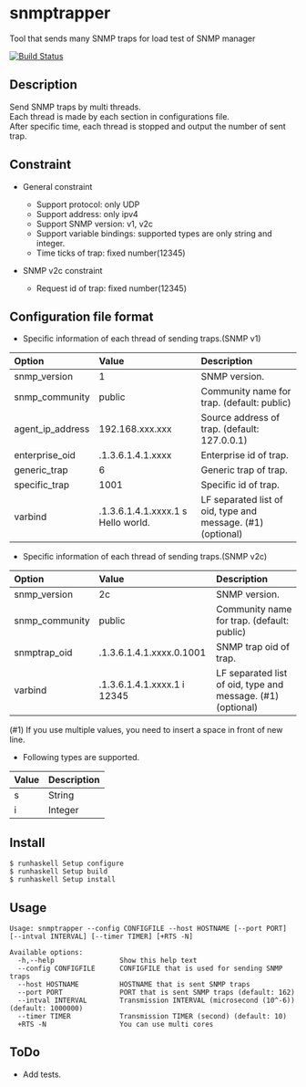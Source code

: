 # snmptrapper
Tool that sends many SNMP traps for load test of SNMP manager  

[![Build Status](https://travis-ci.org/IMOKURI/snmptrapper.svg?branch=master)](https://travis-ci.org/IMOKURI/snmptrapper)  


## Description

Send SNMP traps by multi threads.  
Each thread is made by each section in configurations file.  
After specific time, each thread is stopped and output the number of sent trap.  


## Constraint

* General constraint
    + Support protocol: only UDP
    + Support address: only ipv4
    + Support SNMP version: v1, v2c
    + Support variable bindings: supported types are only string and integer.
    + Time ticks of trap: fixed number(12345)

* SNMP v2c constraint
    + Request id of trap: fixed number(12345)


## Configuration file format

* Specific information of each thread of sending traps.(SNMP v1)

|Option            |Value                              |Description                                                 |
|:-----------------|:----------------------------------|:-----------------------------------------------------------|
|snmp_version      |1                                  |SNMP version.                                               |
|snmp_community    |public                             |Community name for trap. (default: public)                  |
|agent_ip_address  |192.168.xxx.xxx                    |Source address of trap. (default: 127.0.0.1)                |
|enterprise_oid    |.1.3.6.1.4.1.xxxx                  |Enterprise id of trap.                                      |
|generic_trap      |6                                  |Generic trap of trap.                                       |
|specific_trap     |1001                               |Specific id of trap.                                        |
|varbind           |.1.3.6.1.4.1.xxxx.1 s Hello world. |LF separated list of oid, type and message. (#1) (optional) |


* Specific information of each thread of sending traps.(SNMP v2c)

|Option            |Value                       |Description                                                 |
|:-----------------|:---------------------------|:-----------------------------------------------------------|
|snmp_version      |2c                          |SNMP version.                                               |
|snmp_community    |public                      |Community name for trap. (default: public)                  |
|snmptrap_oid      |.1.3.6.1.4.1.xxxx.0.1001    |SNMP trap oid of trap.                                      |
|varbind           |.1.3.6.1.4.1.xxxx.1 i 12345 |LF separated list of oid, type and message. (#1) (optional) |

(#1) If you use multiple values, you need to insert a space in front of new line.  

* Following types are supported.

|Value  |Description    |
|:------|:--------------|
|s      |String         |
|i      |Integer        |


## Install

`$ runhaskell Setup configure`  
`$ runhaskell Setup build`  
`$ runhaskell Setup install`  


## Usage

```
Usage: snmptrapper --config CONFIGFILE --host HOSTNAME [--port PORT] [--intval INTERVAL] [--timer TIMER] [+RTS -N]

Available options:
  -h,--help                Show this help text
  --config CONFIGFILE      CONFIGFILE that is used for sending SNMP traps
  --host HOSTNAME          HOSTNAME that is sent SNMP traps
  --port PORT              PORT that is sent SNMP traps (default: 162)
  --intval INTERVAL        Transmission INTERVAL (microsecond (10^-6)) (default: 1000000)
  --timer TIMER            Transmission TIMER (second) (default: 10)
  +RTS -N                  You can use multi cores
```


## ToDo

* Add tests.

